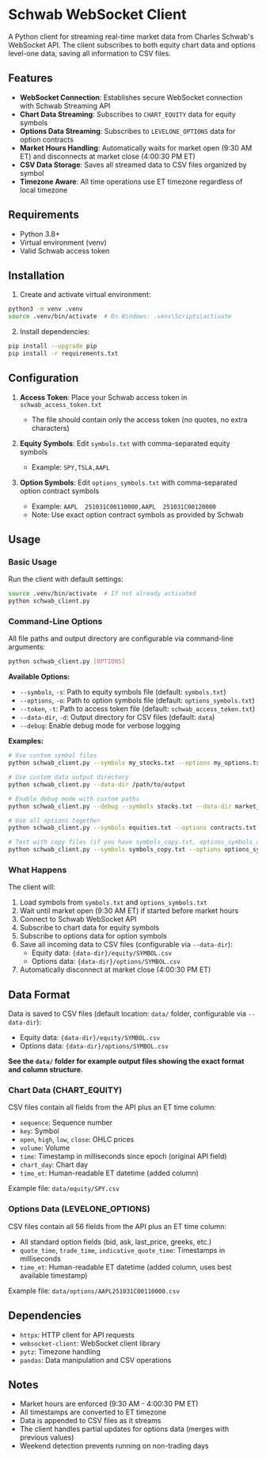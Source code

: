 # Schwab WebSocket Client

A Python client for streaming real-time market data from Charles Schwab's WebSocket API. The client subscribes to both equity chart data and options level-one data, saving all information to CSV files.

## Features

- **WebSocket Connection**: Establishes secure WebSocket connection with Schwab Streaming API
- **Chart Data Streaming**: Subscribes to `CHART_EQUITY` data for equity symbols
- **Options Data Streaming**: Subscribes to `LEVELONE_OPTIONS` data for option contracts
- **Market Hours Handling**: Automatically waits for market open (9:30 AM ET) and disconnects at market close (4:00:30 PM ET)
- **CSV Data Storage**: Saves all streamed data to CSV files organized by symbol
- **Timezone Aware**: All time operations use ET timezone regardless of local timezone

## Requirements

- Python 3.8+
- Virtual environment (venv)
- Valid Schwab access token

## Installation

1. Create and activate virtual environment:

```bash
python3 -m venv .venv
source .venv/bin/activate  # On Windows: .venv\Scripts\activate
```

2. Install dependencies:

```bash
pip install --upgrade pip
pip install -r requirements.txt
```

## Configuration

1. **Access Token**: Place your Schwab access token in `schwab_access_token.txt`

   - The file should contain only the access token (no quotes, no extra characters)

2. **Equity Symbols**: Edit `symbols.txt` with comma-separated equity symbols

   - Example: `SPY,TSLA,AAPL`

3. **Option Symbols**: Edit `options_symbols.txt` with comma-separated option contract symbols
   - Example: `AAPL  251031C00110000,AAPL  251031C00120000`
   - Note: Use exact option contract symbols as provided by Schwab

## Usage

### Basic Usage

Run the client with default settings:

```bash
source .venv/bin/activate  # If not already activated
python schwab_client.py
```

### Command-Line Options

All file paths and output directory are configurable via command-line arguments:

```bash
python schwab_client.py [OPTIONS]
```

**Available Options:**

- `--symbols`, `-s`: Path to equity symbols file (default: `symbols.txt`)
- `--options`, `-o`: Path to option symbols file (default: `options_symbols.txt`)
- `--token`, `-t`: Path to access token file (default: `schwab_access_token.txt`)
- `--data-dir`, `-d`: Output directory for CSV files (default: `data`)
- `--debug`: Enable debug mode for verbose logging

**Examples:**

```bash
# Use custom symbol files
python schwab_client.py --symbols my_stocks.txt --options my_options.txt

# Use custom data output directory
python schwab_client.py --data-dir /path/to/output

# Enable debug mode with custom paths
python schwab_client.py --debug --symbols stocks.txt --data-dir market_data

# Use all options together
python schwab_client.py --symbols equities.txt --options contracts.txt --token my_token.txt --data-dir ./output --debug

# Test with copy files (if you have symbols_copy.txt, options_symbols_copy.txt, etc.)
python schwab_client.py --symbols symbols_copy.txt --options options_symbols_copy.txt --token schwab_access_token_copy.txt --data-dir test_output
```

### What Happens

The client will:

1. Load symbols from `symbols.txt` and `options_symbols.txt`
2. Wait until market open (9:30 AM ET) if started before market hours
3. Connect to Schwab WebSocket API
4. Subscribe to chart data for equity symbols
5. Subscribe to options data for option symbols
6. Save all incoming data to CSV files (configurable via `--data-dir`):
   - Equity data: `{data-dir}/equity/SYMBOL.csv`
   - Options data: `{data-dir}/options/SYMBOL.csv`
7. Automatically disconnect at market close (4:00:30 PM ET)

## Data Format

Data is saved to CSV files (default location: `data/` folder, configurable via `--data-dir`):

- Equity data: `{data-dir}/equity/SYMBOL.csv`
- Options data: `{data-dir}/options/SYMBOL.csv`

**See the `data/` folder for example output files showing the exact format and column structure.**

### Chart Data (CHART_EQUITY)

CSV files contain all fields from the API plus an ET time column:

- `sequence`: Sequence number
- `key`: Symbol
- `open`, `high`, `low`, `close`: OHLC prices
- `volume`: Volume
- `time`: Timestamp in milliseconds since epoch (original API field)
- `chart_day`: Chart day
- `time_et`: Human-readable ET datetime (added column)

Example file: `data/equity/SPY.csv`

### Options Data (LEVELONE_OPTIONS)

CSV files contain all 56 fields from the API plus an ET time column:

- All standard option fields (bid, ask, last_price, greeks, etc.)
- `quote_time`, `trade_time`, `indicative_quote_time`: Timestamps in milliseconds
- `time_et`: Human-readable ET datetime (added column, uses best available timestamp)

Example file: `data/options/AAPL251031C00110000.csv`

## Dependencies

- `httpx`: HTTP client for API requests
- `websocket-client`: WebSocket client library
- `pytz`: Timezone handling
- `pandas`: Data manipulation and CSV operations

## Notes

- Market hours are enforced (9:30 AM - 4:00:30 PM ET)
- All timestamps are converted to ET timezone
- Data is appended to CSV files as it streams
- The client handles partial updates for options data (merges with previous values)
- Weekend detection prevents running on non-trading days
